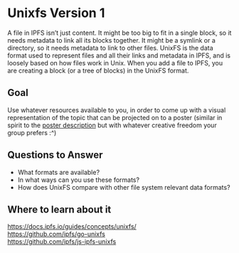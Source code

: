 # Unixfs Version 1

A file in IPFS isn’t just content. It might be too big to fit in a single block, so it needs metadata to link all its blocks together. It might be a symlink or a directory, so it needs metadata to link to other files. UnixFS is the data format used to represent files and all their links and metadata in IPFS, and is loosely based on how files work in Unix. When you add a file to IPFS, you are creating a block (or a tree of blocks) in the UnixFS format.

## Goal

Use whatever resources available to you, in order to come up with a visual representation of the topic that can be projected on to a poster (similar in spirit to the [poster description](README.md#description) but with whatever creative freedom your group prefers :^)

## Questions to Answer

<Series of questions which the group should try to answer>

- What formats are available?
- In what ways can you use these formats?
- How does UnixFS compare with other file system relevant data formats?

## Where to learn about it

<https://docs.ipfs.io/guides/concepts/unixfs/>  
<https://github.com/ipfs/go-unixfs>  
<https://github.com/ipfs/js-ipfs-unixfs>
